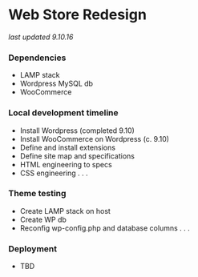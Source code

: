 # Web Store Redesign

_last updated 9.10.16_

### Dependencies
- LAMP stack
- Wordpress MySQL db
- WooCommerce

### Local development timeline
- Install Wordpress (completed 9.10)
- Install WooCommerce on Wordpress (c. 9.10)
- Define and install extensions
- Define site map and specifications
- HTML engineering to specs
- CSS engineering
. . .

### Theme testing
- Create LAMP stack on host
- Create WP db
- Reconfig wp-config.php and database columns
. . .

### Deployment
- TBD
